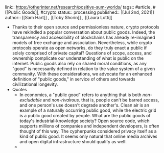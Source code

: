 link:: https://otherinter.net/research/positive-sum-worlds/
tags:: #article, #[[Public Goods]], #crypto 
status:: processing
published:: [[Jul 2nd, 2021]]
author:: [[Sam Hart]] , [[Toby Shorin]] , [[Laura Lotti]]

- Thanks to their open source and permissionless nature, crypto protocols have rekindled a popular conversation about public goods. Indeed, the transparency and accessibility of blockchains has already re-imagined models of free exchange and association. Nevertheless, while crypto protocols operate as open networks, do they truly enact a public if solely comprised of private capital? Questions of scope, access, and ownership complicate our understanding of what is public on the internet. Public goods also rely on shared moral conditions, as any "good" is necessarily defined in relation to the value system of a given community. With these considerations, we advocate for an enhanced definition of "public goods," in service of others and towards civilizational longevity.
- Quotes
	- In economics, a "public good" refers to anything that is both *non-excludable* and *non-rivalrous,* that is, people can't be barred access, and one person's use doesn't degrade another's. Clean air is an example of a naturally occurring public good, while the electric grid is a public good created by people. What are the public goods of today's industrial-knowledge society? Open source code, which supports millions of companies and independent developers, is often thought of this way. The cypherpunks considered privacy itself as a kind of public good. It seems only natural that online media archives and open digital infrastructure should qualify as well.
	-